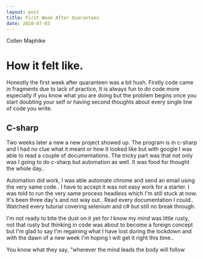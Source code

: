 ```yaml
---
layout: post
title: First Week After Quaranteen
date: 2020-07-03
---
```


Collen Maphike

# How it felt like.

Honestly the first week after quaranteen was a bit hush. Firstly code came in fragments due to lack of practice, It is always fun to do code more especially if you know what you are doing but the problem begins once you start doubting your self or having second thoughts about every single line of code you write.


## C-sharp

Two weeks later a new a new project showed up. The program is in c-sharp and I had no clue what it meant or how it looked like but with google I was able to read a couple of documentations. The tricky part was that not only was I going to do c-sharp but automation as well. It was food for thought the whole day.. 

Automation did work, I was able automate chrome and send an email using the very same code.. I have to accept it was not easy work for a starter. I was told to run the very same process headless which I'm still stuck at now. It's been three day's and not way out.. Read every documentation I could.. Watched every tuturial covering selenium and c# but still no break through.

I'm not ready to bite the dust on it yet for I know my mind was little rusty, not that rusty but thinking in code was about to become a foreign concept but I'm glad to say I'm regaining what I have lost during the lockdown and with the dawn of a new week I'm hoping I will get it right this time..

You know what they say, "wherever the mind leads the body will follow
